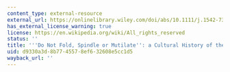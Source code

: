 ```yaml
---
content_type: external-resource
external_url: https://onlinelibrary.wiley.com/doi/abs/10.1111/j.1542-734X.1992.1504_43.x
has_external_license_warning: true
license: https://en.wikipedia.org/wiki/All_rights_reserved
status: ''
title: '''Do Not Fold, Spindle or Mutilate'': a Cultural History of the Punch Card'
uid: d9330a3d-8b77-4557-8ef6-32608e5cc1d5
wayback_url: ''
---
```

